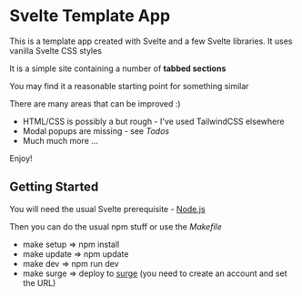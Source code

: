 # Svelte Template App

This is a template app created with Svelte and a few Svelte libraries. It uses vanilla Svelte CSS styles

It is a simple site containing a number of **tabbed sections**

You may find it a reasonable starting point for something similar

There are many areas that can be improved :)

- HTML/CSS is possibly a but rough - I've used TailwindCSS elsewhere
- Modal popups are missing - see *Todos*
- Much much more ...

Enjoy!

## Getting Started

You will need the usual Svelte prerequisite - [Node.js](https://nodejs.org/en/download/)

Then you can do the usual npm stuff or use the *Makefile*

- make setup  => npm install
- make update => npm update
- make dev    => npm run dev
- make surge  => deploy to [surge](https://surge.sh/) (you need to create an account and set the URL)
